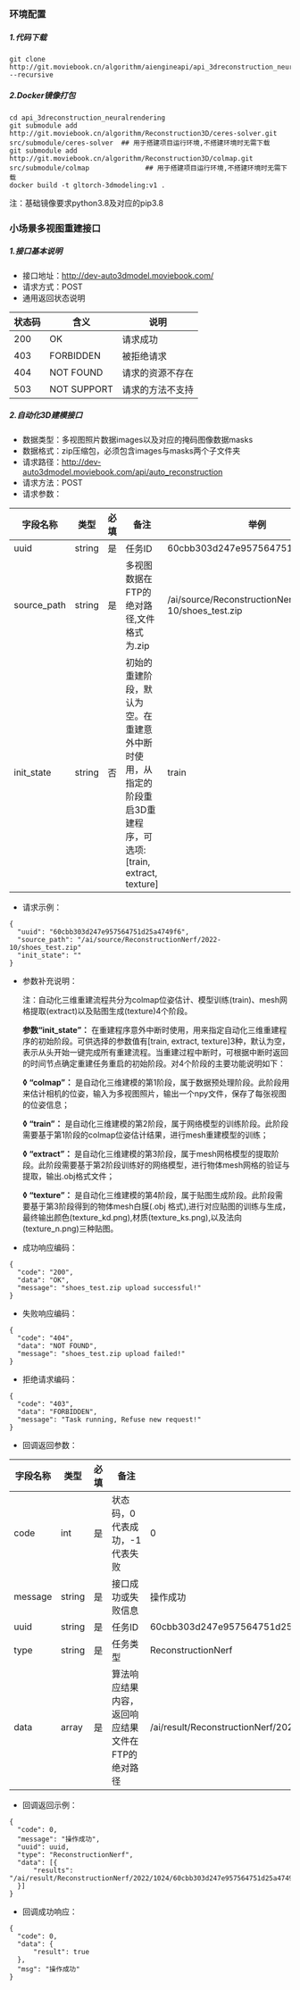 ### 环境配置

##### 1.代码下载
  ```shell
  git clone http://git.moviebook.cn/algorithm/aiengineapi/api_3dreconstruction_neuralrendering.git --recursive
  ``` 

##### 2.Docker镜像打包
  ```shell
  cd api_3dreconstruction_neuralrendering
  git submodule add http://git.moviebook.cn/algorithm/Reconstruction3D/ceres-solver.git src/submodule/ceres-solver  ## 用于搭建项目运行环境,不搭建环境时无需下载
  git submodule add http://git.moviebook.cn/algorithm/Reconstruction3D/colmap.git src/submodule/colmap              ## 用于搭建项目运行环境,不搭建环境时无需下载
  docker build -t gltorch-3dmodeling:v1 .
  ```
  注：基础镜像要求python3.8及对应的pip3.8

### 小场景多视图重建接口

##### 1.接口基本说明
  * 接口地址：http://dev-auto3dmodel.moviebook.com/
  * 请求方式：POST
  * 通用返回状态说明

  |  状态码  |      含义      |  说明                                                | 
  | -------- | ------------- | ---------------------------------------------------- |
  |   200    |      OK       |                      请求成功                        | 
  |   403    |   FORBIDDEN   |                     被拒绝请求                       |
  |   404    |   NOT FOUND   |                   请求的资源不存在                    |
  |   503    |  NOT SUPPORT  |                   请求的方法不支持                     |

##### 2.自动化3D建模接口
  * 数据类型：多视图照片数据images以及对应的掩码图像数据masks
  * 数据格式：zip压缩包，必须包含images与masks两个子文件夹
  * 请求路径：http://dev-auto3dmodel.moviebook.com/api/auto_reconstruction
  * 请求方法：POST
  * 请求参数：

  | 字段名称        | 类型    |  必填   |   备注                                                   | 举例                          |
  | --------------- | --------- | --------- | ----------------------------------------------------------- | ------------------------------------------------------ |
  | uuid            |   string  |    是     |  任务ID                                                     | 60cbb303d247e957564751d25a4749f6 |
  | source_path     |   string  |    是     |  多视图数据在FTP的绝对路径,文件格式为.zip                      | /ai/source/ReconstructionNerf/2022-10/shoes_test.zip   |
  | init_state      |   string  |    否     |  初始的重建阶段，默认为空。在重建意外中断时使用，从指定的阶段重启3D重建程序，可选项:[train, extract, texture] |   train                       |
  
  
  * 请求示例：
  ```
  {
    "uuid": "60cbb303d247e957564751d25a4749f6",
    "source_path": "/ai/source/ReconstructionNerf/2022-10/shoes_test.zip"
    "init_state": ""
  }
  ```

  * 参数补充说明：

    注：自动化三维重建流程共分为colmap位姿估计、模型训练(train)、mesh网格提取(extract)以及贴图生成(texture)4个阶段。

    **参数“init_state”：** 在重建程序意外中断时使用，用来指定自动化三维重建程序的初始阶段。可供选择的参数值有[train, extract, texture]3种，默认为空，表示从头开始一键完成所有重建流程。当重建过程中断时，可根据中断时返回的时间节点确定重建任务重启的初始阶段。对4个阶段的主要功能说明如下：

    **◊ “colmap”：** 是自动化三维建模的第1阶段，属于数据预处理阶段。此阶段用来估计相机的位姿，输入为多视图照片，输出一个npy文件，保存了每张视图的位姿信息；

    **◊ “train”：** 是自动化三维建模的第2阶段，属于网络模型的训练阶段。此阶段需要基于第1阶段的colmap位姿估计结果，进行mesh重建模型的训练；

    **◊ “extract”：** 是自动化三维建模的第3阶段，属于mesh网格模型的提取阶段。此阶段需要基于第2阶段训练好的网络模型，进行物体mesh网格的验证与提取，输出.obj格式文件；

    **◊ “texture”：** 是自动化三维建模的第4阶段，属于贴图生成阶段。此阶段需要基于第3阶段得到的物体mesh白膜(.obj 格式),进行对应贴图的训练与生成，最终输出颜色(texture_kd.png),材质(texture_ks.png),以及法向(texture_n.png)三种贴图。

  * 成功响应编码：
  ```
  {
    "code": "200",
    "data": "OK",
    "message": "shoes_test.zip upload successful!"
  }
  ```

  * 失败响应编码：
  ```
  {
    "code": "404",
    "data": "NOT FOUND",
    "message": "shoes_test.zip upload failed!"
  }
  ```

  * 拒绝请求编码：
  ```
  {
    "code": "403",
    "data": "FORBIDDEN",
    "message": "Task running, Refuse new request!"
  }
  ```

  * 回调返回参数：
  
  | 字段名称        | 类型    |  必填   |   备注                                                   | 举例                          |
  | --------------- | --------- | --------- | ----------------------------------------------------------- | ------------------------------------------------------ |
  | code            |   int     |    是     |  状态码，0代表成功，-1代表失败                                | 0                                                      |
  | message         |   string  |    是     |  接口成功或失败信息                                          | 操作成功                                                |
  | uuid            |   string  |    是     |  任务ID                                                     | 60cbb303d247e957564751d25a4749f6                       |
  | type            |   string  |    是     |  任务类型                                                   | ReconstructionNerf                                     |
  | data            |   array   |    是     |  算法响应结果内容，返回响应结果文件在FTP的绝对路径              | /ai/result/ReconstructionNerf/2022/1024/60cbb303d247e957564751d25a4749f6.zip |

  * 回调返回示例：
  ```
  {
    "code": 0,
    "message": "操作成功",
    "uuid": uuid,
    "type": "ReconstructionNerf",
    "data": [{
        "results": "/ai/result/ReconstructionNerf/2022/1024/60cbb303d247e957564751d25a4749f6.zip"
    }]
  }
  ```

  * 回调成功响应：
  ```
  {
    "code": 0,
    "data": {
        "result": true
    },
    "msg": "操作成功"
  }
  ```
